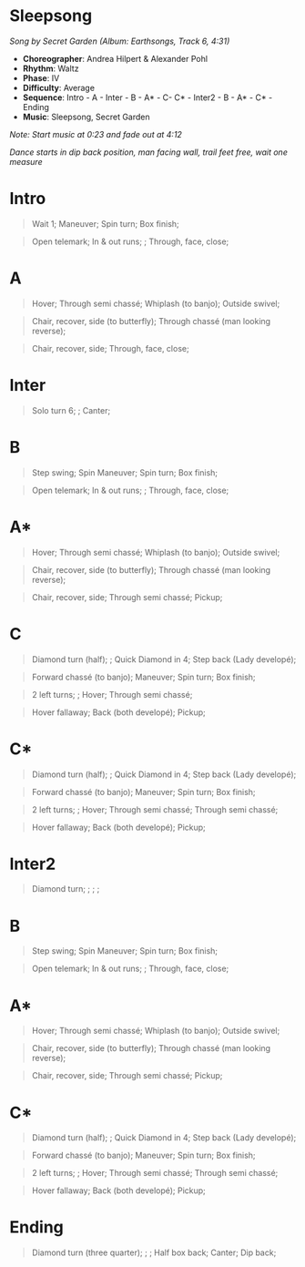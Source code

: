 # Sleepsong
*Song by Secret Garden (Album: Earthsongs, Track 6, 4:31)*

* **Choreographer**: Andrea Hilpert & Alexander Pohl
* **Rhythm**: Waltz
* **Phase**: IV
* **Difficulty**: Average
* **Sequence**: Intro - A - Inter - B - A* - C- C* - Inter2 - B - A* - C* - Ending
* **Music**: Sleepsong, Secret Garden

*Note: Start music at 0:23 and fade out at 4:12*

*Dance starts in dip back position, man facing wall, trail feet free, wait one measure*

# Intro

> Wait 1; Maneuver; Spin turn; Box finish;

> Open telemark; In & out runs; ; Through, face, close;

# A

> Hover; Through semi chassé; Whiplash (to banjo); Outside swivel;

> Chair, recover, side (to butterfly); Through chassé (man looking reverse);

> Chair, recover, side; Through, face, close;

# Inter

> Solo turn 6; ; Canter;

# B

> Step swing; Spin Maneuver; Spin turn; Box finish;

> Open telemark; In & out runs; ; Through, face, close;

# A*

> Hover; Through semi chassé; Whiplash (to banjo); Outside swivel;

> Chair, recover, side (to butterfly); Through chassé (man looking reverse);

> Chair, recover, side; Through semi chassé; Pickup;

# C

> Diamond turn (half); ; Quick Diamond in 4; Step back (Lady developé);

> Forward chassé (to banjo); Maneuver; Spin turn; Box finish;

> 2 left turns; ; Hover; Through semi chassé;

> Hover fallaway; Back (both developé); Pickup;

# C*

> Diamond turn (half); ; Quick Diamond in 4; Step back (Lady developé);

> Forward chassé (to banjo); Maneuver; Spin turn; Box finish;

> 2 left turns; ; Hover; Through semi chassé; Through semi chassé;

> Hover fallaway; Back (both developé); Pickup;

# Inter2

> Diamond turn; ; ; ;

# B

> Step swing; Spin Maneuver; Spin turn; Box finish;

> Open telemark; In & out runs; ; Through, face, close;

# A*

> Hover; Through semi chassé; Whiplash (to banjo); Outside swivel;

> Chair, recover, side (to butterfly); Through chassé (man looking reverse);

> Chair, recover, side; Through semi chassé; Pickup;

# C*

> Diamond turn (half); ; Quick Diamond in 4; Step back (Lady developé);

> Forward chassé (to banjo); Maneuver; Spin turn; Box finish;

> 2 left turns; ; Hover; Through semi chassé; Through semi chassé;

> Hover fallaway; Back (both developé); Pickup;

# Ending

> Diamond turn (three quarter); ; ; Half box back; Canter; Dip back;
